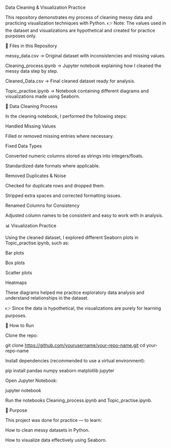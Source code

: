 Data Cleaning & Visualization Practice

This repository demonstrates my process of cleaning messy data and practicing visualization techniques with Python.
👉 Note: The values used in the dataset and visualizations are hypothetical and created for practice purposes only.

📂 Files in this Repository

messy_data.csv → Original dataset with inconsistencies and missing values.

Cleaning_process.ipynb → Jupyter notebook explaining how I cleaned the messy data step by step.

Cleaned_Data.csv → Final cleaned dataset ready for analysis.

Topic_practise.ipynb → Notebook containing different diagrams and visualizations made using Seaborn.

🧹 Data Cleaning Process

In the cleaning notebook, I performed the following steps:

Handled Missing Values

Filled or removed missing entries where necessary.

Fixed Data Types

Converted numeric columns stored as strings into integers/floats.

Standardized date formats where applicable.

Removed Duplicates & Noise

Checked for duplicate rows and dropped them.

Stripped extra spaces and corrected formatting issues.

Renamed Columns for Consistency

Adjusted column names to be consistent and easy to work with in analysis.

📊 Visualization Practice

Using the cleaned dataset, I explored different Seaborn plots in Topic_practise.ipynb, such as:

Bar plots

Box plots

Scatter plots

Heatmaps

These diagrams helped me practice exploratory data analysis and understand relationships in the dataset.

👉 Since the data is hypothetical, the visualizations are purely for learning purposes.

🚀 How to Run

Clone the repo:

git clone https://github.com/yourusername/your-repo-name.git
cd your-repo-name


Install dependencies (recommended to use a virtual environment):

pip install pandas numpy seaborn matplotlib jupyter


Open Jupyter Notebook:

jupyter notebook


Run the notebooks Cleaning_process.ipynb and Topic_practise.ipynb.

🎯 Purpose

This project was done for practice — to learn:

How to clean messy datasets in Python.

How to visualize data effectively using Seaborn.
